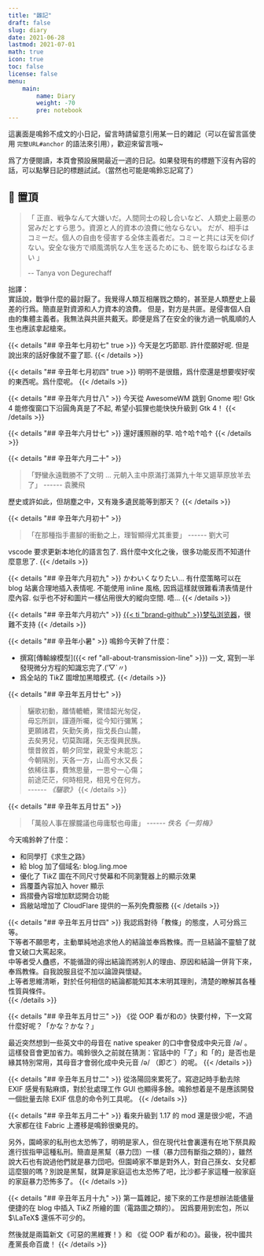 ```yaml
---
title: "雜記"
draft: false
slug: diary
date: 2021-06-28
lastmod: 2021-07-01
math: true
icon: true
toc: false
license: false
menu:
    main:
        name: Diary
        weight: -70
        pre: notebook
---
```


這裏面是鳴鈴不成文的小日記，留言時請留意引用某一日的雜記（可以在留言區使用 `完整URL#anchor` 的語法來引用），歡迎來留言哦~

爲了方便閱讀，本頁會預設展開最近一週的日記。如果發現有的標題下沒有內容的話，可以點擊日記的標題試試。（當然也可能是鳴鈴忘記寫了）

## 📌 置頂

> 「 正直、戦争なんて大嫌いだ。人間同士の殺し合いなど、人類史上最悪の営みだとすら思う。資源と人的資本の浪費に他ならない。
> だが、相手はコミーだ。個人の自由を侵害する全体主義者だ。コミーと共には天を仰げない。安全な後方で順風満帆な人生を送るためにも、銃を取らねばなるまい 」
>
> -- Tanya von Degurechaff

拙譯：  
實話說，戰爭什麼的最討厭了。我覺得人類互相屠戮之類的，甚至是人類歷史上最差的行爲。簡直是對資源和人力資本的浪費。
但是，對方是共匪。是侵害個人自由的集體主義者。我無法與共匪共戴天。即便是爲了在安全的後方過一帆風順的人生也應該拿起槍來。

{{< details "## 辛丑年七月初七" true >}}
今天是乞巧節耶. 許什麼願好呢. 但是說出來的話好像就不靈了耶.
{{< /details >}}

{{< details "## 辛丑年七月初四" true >}}
明明不是很餓，爲什麼還是想要喫好喫的東西呢。爲什麼呢。
{{< /details >}}

{{< details "## 辛丑年六月廿八" >}}
今天從 AwesomeWM 跳到 Gnome 啦! Gtk 4 能修復窗口下沿圓角真是了不起, 希望小狐狸也能快快升級到 Gtk 4！
{{< /details >}}

{{< details "## 辛丑年六月廿七" >}}
還好護照辦的早. 哈↑哈↑哈↑
{{< /details >}}

{{< details "## 辛丑年六月二十" >}}
> 「野蠻永遠戰勝不了文明 ... 元朝入主中原滿打滿算九十年又廽草原放羊去了」
> ------ 袁騰飛

歷史或許如此，但胡塵之中，又有幾多遺民能等到那天？
{{< /details >}}

{{< details "## 辛丑年六月初十"  >}}
> 「在那種指手畫腳的衝動之上，理智顯得尤其重要」
> ------ 劉大可

vscode 要求更新本地化的語言包了. 爲什麼中文化之後，很多功能反而不知道什麼意思了.
{{< /details >}}

{{< details "## 辛丑年六月初九" >}}
かわいくなりたい...
有什麼策略可以在 blog 站裏合理地插入表情呢. 不能使用 inline 風格, 因爲這樣就很難看清表情是什麼內容.
似乎也不好和圖片一樣佔用很大的縱向空間. 唔...
{{< /details >}}

{{< details "## 辛丑年六月初六" >}}
[{{< ti "brand-github" >}}梦弘浏览器](https://github.com/monyhar)，很難不支持
{{< /details >}}

{{< details "## 辛丑年小暑" >}}
鳴鈴今天幹了什麼：

- 撰寫[傳輸線模型]({{< ref "all-about-transmission-line" >}}) 一文, 寫到一半發現微分方程的知識忘完了.(′▽`〃)
- 爲全站的 $\text{Ti}k\text{Z}$ 圖增加黑暗模式.
{{< /details >}}

{{< details "## 辛丑年五月廿七" >}}
> 驪歌初動，離情轆轆，驚惜韶光匆促，  
> 毋忘所訓，謹遵所囑，從今知行彌篤；  
> 更願諸君，矢­勤矢勇，指戈長白山麓，  
> 去矣男兒，切莫踟躇，矢志復興民族。  
> 懷昔敘首，朝夕同堂，親愛­兮未能忘；  
> 今朝隔別，天各一方，山高兮水又長；  
> 依稀往事，費煞思量，一思兮一心傷；  
> 前­途茫茫，何時相見，相見兮在何方。  
> ------ *《驪歌》*
{{< /details >}}

{{< details "## 辛丑年五月廿五" >}}
> 「萬般人事在朦朧議也毋庸駁也毋庸」
> ------ *佚名《一剪梅》*

今天鳴鈴幹了什麼：

- 和同學打《求生之路》
- 給 blog 加了個域名: blog.ling.moe
- 優化了 $\text{Ti}k\text{Z}$ 圖在不同尺寸熒幕和不同瀏覽器上的顯示效果
- 爲覆蓋內容加入 hover 顯示
- 爲摺疊內容增加默認開合功能
- 爲敝站增加了 CloudFlare 提供的一系列免費服務
{{< /details >}}

{{< details "## 辛丑年五月廿四" >}}
我認爲對待「教條」的態度，人可分爲三等。  
下等者不願思考，主動單純地追求他人的結論並奉爲教條。而一旦結論不靈驗了就會又破口大罵起來。  
中等者受人蠱惑，不能循證的得出結論而將別人的理由、原因和結論一併背下來，奉爲教條。自我說服且從不加以論證與懷疑。  
上等者思維清晰，對於任何相信的結論都能知其本末明其理則，清楚的瞭解其各種性質與條件。  
{{< /details >}}

{{< details "## 辛丑年五月廿三" >}}
《從 OOP 看が和の》快要付梓，下一文寫什麼好呢？「かな？かな？」

最近突然想到一些英文中的母音在 native speaker 的口中會發成中央元音 /ə/ 。這樣發音會更加省力。鳴鈴很久之前就在猜測：官話中的「了」和「的」是否也是緣其特別常用，其母音才會弱化成中央元音 /ə/ （即ㄜ˙）的呢。
{{< /details >}}

{{< details "## 辛丑年五月廿二" >}}
從洛陽回來累死了。寫遊記時手動去除 EXIF 感覺有點麻煩，對於批處理工作 GUI 也顯得多餘。鳴鈴想着是不是應該開發一個批量去除 EXIF 信息的命令列工具呢。
{{< /details >}}

{{< details "## 辛丑年五月二十" >}}
看來升級到 1.17 的 mod 還是很少呢，不過大家都在往 Fabric 上遷移是鳴鈴很樂見的。

另外，園崎家的私刑也太恐怖了，明明是家人，但在現代社會裏還有在地下祭具殿進行拔指甲這種私刑。簡直是黑幫（暴力団）一樣（暴力団有斷指之類的），雖然說大石也有說過他們就是暴力団吧。但園崎家不單是對外人，對自己孫女、女兒都這麼狠的嗎？別說是黑幫，就算是家庭這也太恐怖了吧，比沙都子家這種一般家庭的家庭暴力恐怖多了。
{{< /details >}}

{{< details "## 辛丑年五月十九" >}}
第一篇雜記，接下來的工作是想辦法能儘量便捷的在 blog 中插入 $\text{Ti}k\text{Z}$ 所繪的圖（電路圖之類的）。
因爲要用到宏包，所以 $\LaTeX$ 還係不可少的。

然後就是兩篇新文《可惡的黑維賽！》和 《從 OOP 看が和の》。最後，祝中國共產黨長命百歲！
{{< /details >}}
